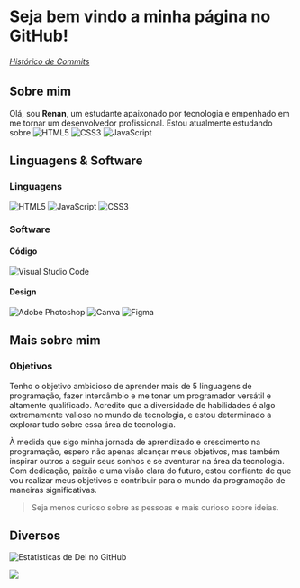 # Seja bem vindo a minha página no GitHub!
###### [Histórico de Commits](https://github.com/delsschoolaccount/Apresentacao/commits/main)

## Sobre mim

Olá, sou **Renan**, um estudante apaixonado por tecnologia e empenhado em me tornar um desenvolvedor profissional.
Estou atualmente estudando sobre 
![HTML5](https://img.shields.io/badge/html5-%23E34F26.svg?style=for-the-badge&logo=html5&logoColor=white) 
![CSS3](https://img.shields.io/badge/css3-%231572B6.svg?style=for-the-badge&logo=css3&logoColor=white)
![JavaScript](https://img.shields.io/badge/javascript-%23323330.svg?style=for-the-badge&logo=javascript&logoColor=%23F7DF1E)

## Linguagens & Software
### Linguagens
![HTML5](https://img.shields.io/badge/html5-%23E34F26.svg?style=for-the-badge&logo=html5&logoColor=white) ![JavaScript](https://img.shields.io/badge/javascript-%23323330.svg?style=for-the-badge&logo=javascript&logoColor=%23F7DF1E) ![CSS3](https://img.shields.io/badge/css3-%231572B6.svg?style=for-the-badge&logo=css3&logoColor=white)

### Software
#### Código
![Visual Studio Code](https://img.shields.io/badge/Visual%20Studio%20Code-0078d7.svg?style=for-the-badge&logo=visual-studio-code&logoColor=white)
#### Design
![Adobe Photoshop](https://img.shields.io/badge/adobe%20photoshop-%2331A8FF.svg?style=for-the-badge&logo=adobe%20photoshop&logoColor=white)
![Canva](https://img.shields.io/badge/Canva-%2300C4CC.svg?style=for-the-badge&logo=Canva&logoColor=white) 
![Figma](https://img.shields.io/badge/figma-%23F24E1E.svg?style=for-the-badge&logo=figma&logoColor=white)

## Mais sobre mim

### Objetivos
Tenho o objetivo ambicioso de aprender mais de 5 linguagens de programação, fazer intercâmbio e me tonar um programador versátil e altamente qualificado. Acredito que a diversidade de habilidades é algo extremamente valioso no mundo da tecnologia, e estou determinado a explorar tudo sobre essa área de tecnologia.

À medida que sigo minha jornada de aprendizado e crescimento na programação, espero não apenas alcançar meus objetivos, mas também inspirar outros a seguir seus sonhos e se aventurar na área da tecnologia. Com dedicação, paixão e uma visão clara do futuro, estou confiante de que vou realizar meus objetivos e contribuir para o mundo da programação de maneiras significativas.

> Seja menos curioso sobre as pessoas e mais curioso sobre ideias.

## Diversos

![Estatisticas de Del no GitHub](https://github-readme-stats.vercel.app/api?username=delsschoolaccount&theme=transparent&show_icons=true)

![](https://img.shields.io/github/followers/delsschoolaccount?label=follow&style=social)

